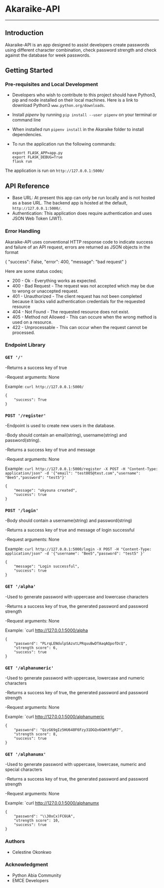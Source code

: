 # Akaraike-API
-------

## Introduction

Akaraike-API is an app designed to assist developers create passwords using different character combination, check password strength and check against the database for week passwords.


## Getting Started

### Pre-requisites and Local Development
- Developers who wish to contribute to this project should have Python3, pip and node installed on their local machines. Here is a link to download Python3 `www.python.org/downloads`.

- Install *pipenv* by running ```pip install --user pipenv``` on your terminal or command line
- When installed run ```pipenv install``` in the Akaraike folder to install dependencies.

- To run the application run the following commands:
    ```
    export FLASK_APP=app.py
    export FLASK_DEBUG=True
    flask run
    ```
The application is run on `http://127.0.0.1:5000/`


## API Reference
- Base URL: At present this app can only be run locally and is not hosted as a base URL. The backend app is hosted at the default, `http://127.0.0.1:5000/`. 
- Authentication: This application does require authentication and uses JSON Web Token (JWT).

### Error Handling

Akaraike-API uses conventional HTTP response code to indicate success and failure of an API request, errors are returned as JSON objects in the format

{
    "success": False, 
    "error": 400,
    "message": "bad request"
}

Here are some status codes;
- 200 - Ok - Everything works as expected.
- 400 - Bad Request - The request was not accepted which may be due to wrong or unaccepted request.
- 401 - Unauthorized - The client request has not been completed because it lacks valid authentication credentials for the requested resource
- 404 - Not Found - The requested resource does not exist.
- 405 - Method not Allowed - This can occure when the wrong method is used on a resource.
- 422 - Unprocessable - This can occur when the request cannot be processed.

### Endpoint Library

### `GET '/'`

  -Returns a success key of true
  
  -Request arguments: None
  
  
Example: `curl http://127.0.0.1:5000/`
```
{
    "success": True
}
```

### `POST '/register'`


  -Endpoint is used to create new users in the database.
  
  -Body should contain an email(string), username(string) and password(string).
  
  -Returns a success key of true and message
  
  -Request arguments: None
  
  
Example: `curl http://127.0.0.1:5000/register -X POST -H "Content-Type: application/json" -d '{"email": "test005@test.com","username": "Bee5","password": "test5"}'`

```
{
    "message": "okyouna created",
    "success": true
}
```

### `POST '/login'`

  -Body should contain a username(string) and password(string)

  -Returns a success key of true and message of login successful
  
  -Request arguments: None
  
  
Example: `curl http://127.0.0.1:5000/login -X POST -H "Content-Type: application/json" -d '{"username": "Bee5","password": "test5" }'`

```
{
    "message": "Login successful",
    "success": true
}
```

### `GET '/alpha'`

  -Used to generate password with uppercase and lowercase characters

  -Returns a success key of true, the generated password and password strength 
  
  -Request arguments: None
  
  
Example: `curl http://127.0.0.1:5000/alpha

```
{
    "password": "PLrqLENdulpSAzutLPRquuBwDTAaqAQpofDcQ",
    "strength score": 6,
    "success": true
}
```

### `GET '/alphanumeric'`

  -Used to generate password with uppercase, lowercase and numeric characters

  -Returns a success key of true, the generated password and password strength 
  
  -Request arguments: None
  
  
Example: `curl http://127.0.0.1:5000/alphanumeric

```
{
    "password": "QzzG69gIz5HU648F6Fzy31DGQv6GWtRfgR7",
    "strength score": 8,
    "success": true
}
```

### `GET '/alphanumx'`

  -Used to generate password with uppercase, lowercase, numeric and special characters

  -Returns a success key of true, the generated password and password strength 
  
  -Request arguments: None
  
  
Example: `curl http://127.0.0.1:5000/alphanumx

```
{
    "password": "\\30xCx)FC6UA",
    "strength score": 10,
    "success": true
}
```


### Authors
- Celestine Okonkwo

### Acknowledgment
- Python Abia Community
- EMCE Developers
